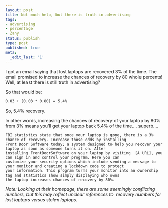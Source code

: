 ```yaml
---
layout: post
title: Not much help, but there is truth in advertising
tags:
- advertising
- percentage
- Zany
status: publish
type: post
published: true
meta:
  _edit_last: '1'
---
```

I got an email saying that lost laptops are recovered 3% of the time. The email promised to increase the chances of
recovery by 80 whole percents! Well, at least there is still truth in advertising?

So that would be:

    0.03 + (0.03 * 0.80) = 5.4%

So, 5.4% recovery.

In other words, increasing the chances of recovery of your laptop by 80% from 3% means you'll get your laptop back 5.4%
of the time.... superb....

    FBI statistics state that once your laptop is gone, there is a 3% chance of recovery. Increase those odds by installing
    Front Door Software today; a system designed to help you recover your laptop as soon as someone turns it on. After
    installing FrontDoorSoftware on your laptop by visiting  [A URL], you can sign in and control your program. Here you can
    customize your security options which include sending a message to your monitor and creating a lockdown code to protect
    your information. This program turns your monitor into an ownership tag and statistics show simply displaying who owns
    the laptop increases chances of recovery by 80%.

_Note: Looking at their homepage, there are some seemingly conflicting numbers, but this may reflect unclear references
to  recovery numbers for lost laptops versus stolen laptops._
